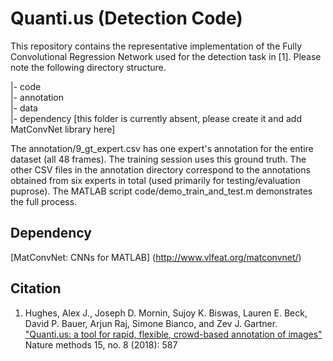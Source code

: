 # Quanti.us (Detection Code)

This repository contains the representative implementation of the Fully Convolutional Regression Network used for the detection task in [1]. Please note the following directory structure.

|- code  
|- annotation  
|- data  
|- dependency [this folder is currently absent, please create it and add MatConvNet library here]  

The annotation/9_gt_expert.csv has one expert's annotation for the entire dataset (all 48 frames). The training session uses this ground truth. The other CSV files in the annotation directory correspond to the annotations obtained from six experts in total (used primarily for testing/evaluation puprose). The MATLAB script code/demo_train_and_test.m demonstrates the full process.

## Dependency
[MatConvNet: CNNs for MATLAB] (http://www.vlfeat.org/matconvnet/)

## Citation

1. Hughes, Alex J., Joseph D. Mornin, Sujoy K. Biswas, Lauren E. Beck, David P. Bauer, Arjun Raj, Simone Bianco, and Zev J. Gartner. ["Quanti.us: a tool for rapid, flexible, crowd-based annotation of images"](https://www.nature.com/articles/s41592-018-0069-0/) Nature methods 15, no. 8 (2018): 587

